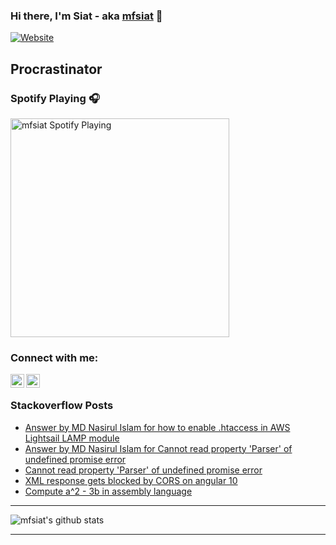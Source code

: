 ### Hi there, I'm Siat - aka [mfsiat][website] 👋

[![Website](https://img.shields.io/website?label=mfsiat.github.io&style=for-the-badge&url=https%3A%2F%2Fcodestackr.com)](https://mfsiat.github.io/)

## Procrastinator

### Spotify Playing 🎧

[<img src="https://now-playing-codestackr.vercel.app/api/spotify-playing" alt="mfsiat Spotify Playing" width="350" />](https://open.spotify.com/user/yar0q4ayr73cdw0shmqcdg3nw?si=NPxSbD5VR-WzjdL982wTRg)

### Connect with me:

[<img align="left" alt="nasirul-islam-4708ab153 | LinkedIn" width="22px" src="https://cdn.jsdelivr.net/npm/simple-icons@v3/icons/linkedin.svg" />][linkedin]
[<img align="left" alt="siatislam | Twitter" width="22px" src="https://cdn.jsdelivr.net/npm/simple-icons@v3/icons/twitter.svg" />][twitter]

<br />

<!-- ### Platform:

![](aws.svg) -->

### Stackoverflow Posts

<!-- BLOG-POST-LIST:START -->
- [Answer by MD Nasirul Islam for how to enable .htaccess in AWS Lightsail LAMP module](https://stackoverflow.com/questions/60281420/how-to-enable-htaccess-in-aws-lightsail-lamp-module/64300735#64300735)
- [Answer by MD Nasirul Islam for Cannot read property 'Parser' of undefined promise error](https://stackoverflow.com/questions/64183286/cannot-read-property-parser-of-undefined-promise-error/64193345#64193345)
- [Cannot read property 'Parser' of undefined promise error](https://stackoverflow.com/questions/64183286/cannot-read-property-parser-of-undefined-promise-error)
- [XML response gets blocked by CORS on angular 10](https://stackoverflow.com/questions/64136444/xml-response-gets-blocked-by-cors-on-angular-10)
- [Compute a^2 - 3b in assembly language](https://stackoverflow.com/questions/64061673/compute-a2-3b-in-assembly-language)
<!-- BLOG-POST-LIST:END -->

---

![mfsiat's github stats](https://github-readme-stats.vercel.app/api?username=mfsiat&theme=vue&show_icons=true)

---

[website]: https://mfsiat.github.io/
[twitter]: https://twitter.com/siatislam
[linkedin]: https://linkedin.com/in/nasirul-islam-4708ab153
